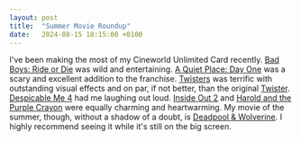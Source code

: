 ```yaml
---
layout: post
title:  "Summer Movie Roundup"
date:   2024-08-15 18:15:00 +0100
---
```


I've been making the most of my Cineworld Unlimited Card recently. [Bad Boys: Ride or Die](https://www.imdb.com/title/tt4919268/) was wild and entertaining. [A Quiet Place: Day One](https://www.imdb.com/title/tt13433802/) was a scary and excellent addition to the franchise. [Twisters](https://www.imdb.com/title/tt12584954/) was terrific with outstanding visual effects and on par, if not better, than the original [Twister](https://www.imdb.com/title/tt0117998/). [Despicable Me 4](https://www.imdb.com/title/tt7510222/) had me laughing out loud. [Inside Out 2](https://www.imdb.com/title/tt22022452/) and [Harold and the Purple Crayon](https://www.imdb.com/title/tt1609486/) were equally charming and heartwarming. My movie of the summer, though, without a shadow of a doubt, is [Deadpool & Wolverine](https://www.imdb.com/title/tt6263850/). I highly recommend seeing it while it's still on the big screen.

